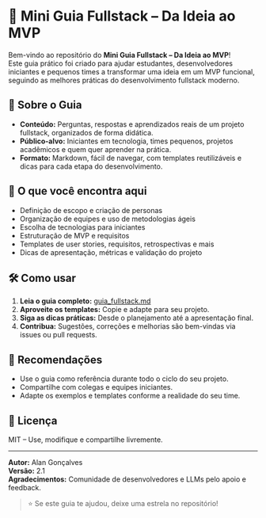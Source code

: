 # 📘 Mini Guia Fullstack – Da Ideia ao MVP

Bem-vindo ao repositório do **Mini Guia Fullstack – Da Ideia ao MVP**!  
Este guia prático foi criado para ajudar estudantes, desenvolvedores iniciantes e pequenos times a transformar uma ideia em um MVP funcional, seguindo as melhores práticas do desenvolvimento fullstack moderno.

## 🚀 Sobre o Guia

- **Conteúdo:** Perguntas, respostas e aprendizados reais de um projeto fullstack, organizados de forma didática.
- **Público-alvo:** Iniciantes em tecnologia, times pequenos, projetos acadêmicos e quem quer aprender na prática.
- **Formato:** Markdown, fácil de navegar, com templates reutilizáveis e dicas para cada etapa do desenvolvimento.

## 📑 O que você encontra aqui

- Definição de escopo e criação de personas
- Organização de equipes e uso de metodologias ágeis
- Escolha de tecnologias para iniciantes
- Estruturação de MVP e requisitos
- Templates de user stories, requisitos, retrospectivas e mais
- Dicas de apresentação, métricas e validação do projeto

## 🛠️ Como usar

1. **Leia o guia completo:** [guia_fullstack.md](./guia_fullstack.md)
2. **Aproveite os templates:** Copie e adapte para seu projeto.
3. **Siga as dicas práticas:** Desde o planejamento até a apresentação final.
4. **Contribua:** Sugestões, correções e melhorias são bem-vindas via issues ou pull requests.

## 🌟 Recomendações

- Use o guia como referência durante todo o ciclo do seu projeto.
- Compartilhe com colegas e equipes iniciantes.
- Adapte os exemplos e templates conforme a realidade do seu time.

## 📄 Licença

MIT – Use, modifique e compartilhe livremente.

---

**Autor:** Alan Gonçalves  
**Versão:** 2.1  
**Agradecimentos:** Comunidade de desenvolvedores e LLMs pelo apoio e feedback.

> ⭐ Se este guia te ajudou, deixe uma estrela no repositório!
